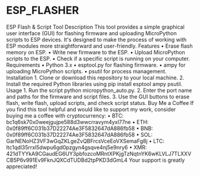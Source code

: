 # ESP_FLASHER

ESP Flash & Script Tool
Description
This tool provides a simple graphical user interface (GUI) for flashing firmware and uploading MicroPython scripts to ESP devices. It's designed to make the process of working with ESP modules more straightforward and user-friendly.
Features
    • Erase flash memory on ESP.
    • Write new firmware to the ESP.
    • Upload MicroPython scripts to the ESP.
    • Check if a specific script is running on your computer.
Requirements
    • Python 3.x
    • esptool.py for flashing firmware.
    • ampy for uploading MicroPython scripts.
    • psutil for process management.
Installation
    1. Clone or download this repository to your local machine.
    2. Install the required Python libraries using pip install esptool ampy psutil.
Usage
    1. Run the script python micropython_auto.py.
    2. Enter the port name and paths for the firmware and script files.
    3. Use the GUI buttons to erase flash, write flash, upload scripts, and check script status.
Buy Me a Coffee
If you find this tool helpful and would like to support my work, consider buying me a coffee with cryptocurrency:
    • BTC: bc1q6sk70x0weejgujpe588d3wwcrravym4yxl77ne
    • ETH: 0x0f89ff6C031b37D22274Ae3F5832647dA886fb58
    • BNB: 0x0f89ff6C031b37D22274Ae3F5832647dA886fb58
    • SOL: GarNENoHZ3VF3wGqZKLgeZvQBFrcsVceEoVXSemaFg8j
    • LTC: ltc1qdl35rrxl5dwpu6gd0pzgyn4gsqve4nj5e9nry6
    • XMR: 421dTYYkA9CGaudEG6UY3pbfozcoMRntXPKjgTzNqtnYK6wKLVLJ7TLXXVCB5P6v991Ev9FknJQXCdTUDBd2tpPKD3dGmL4
Your support is greatly appreciated!

